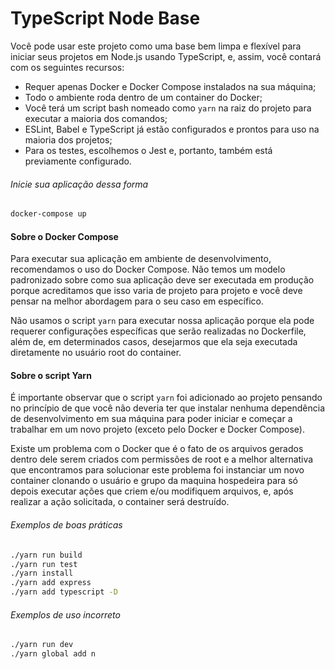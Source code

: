 # TypeScript Node Base

Você pode usar este projeto como uma base bem limpa e flexível para iniciar seus projetos em Node.js usando TypeScript, e, assim, você contará com os seguintes recursos:

- Requer apenas Docker e Docker Compose instalados na sua máquina;
- Todo o ambiente roda dentro de um container do Docker;
- Você terá um script bash nomeado como `yarn` na raiz do projeto para executar a maioria dos comandos;
- ESLint, Babel e TypeScript já estão configurados e prontos para uso na maioria dos projetos;
- Para os testes, escolhemos o Jest e, portanto, também está previamente configurado.

###### Inicie sua aplicação dessa forma

```bash
docker-compose up
```

#### Sobre o Docker Compose

Para executar sua aplicação em ambiente de desenvolvimento, recomendamos o uso do Docker Compose. Não temos um modelo padronizado sobre como sua aplicação deve ser executada em produção porque acreditamos que isso varia de projeto para projeto e você deve pensar na melhor abordagem para o seu caso em específico.

Não usamos o script `yarn` para executar nossa aplicação porque ela pode requerer configurações específicas que serão realizadas no Dockerfile, além de, em determinados casos, desejarmos que ela seja executada diretamente no usuário root do container.

#### Sobre o script Yarn

É importante observar que o script `yarn` foi adicionado ao projeto pensando no princípio de que você não deveria ter que instalar nenhuma dependência de desenvolvimento em sua máquina para poder iniciar e começar a trabalhar em um novo projeto (exceto pelo Docker e Docker Compose).

Existe um problema com o Docker que é o fato de os arquivos gerados dentro dele serem criados com permissões de root e a melhor alternativa que encontramos para solucionar este problema foi instanciar um novo container clonando o usuário e grupo da maquina hospedeira para só depois executar ações que criem e/ou modifiquem arquivos, e, após realizar a ação solicitada, o container será destruído.

###### Exemplos de boas práticas

```bash
./yarn run build
./yarn run test
./yarn install
./yarn add express
./yarn add typescript -D
```

###### Exemplos de uso incorreto

```bash
./yarn run dev
./yarn global add n
```
